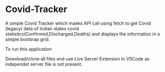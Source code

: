 # Covid-Tracker

A simple Covid Tracker which maeks API call using fetch to get Covid (legacy) data of Indian states covid statisitcs(Confirmed,Discharged,Deaths) and displays the information in a simple bootsrap grid.

To run this application

Download/clone all files and use Live Server Extension in VSCode as independet server file is not present.

